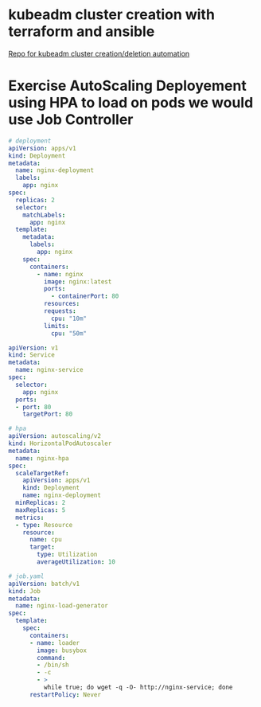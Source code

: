 # kubeadm cluster creation with terraform and ansible
[Repo for kubeadm cluster creation/deletion automation](https://github.com/konka-devops-lab/kubeadm-cluster-terraform-ansible.git)
# Exercise AutoScaling Deployement using HPA to load on pods we would use Job Controller

```yaml
# deployment
apiVersion: apps/v1
kind: Deployment
metadata:
  name: nginx-deployment
  labels:
    app: nginx
spec:
  replicas: 2
  selector:
    matchLabels:
      app: nginx
  template:
    metadata:
      labels:
        app: nginx
    spec:
      containers:
        - name: nginx
          image: nginx:latest
          ports:
            - containerPort: 80
          resources:
          requests:
            cpu: "10m"
          limits:
            cpu: "50m"

```

```yaml
apiVersion: v1
kind: Service
metadata:
  name: nginx-service
spec:
  selector:
    app: nginx
  ports:
  - port: 80
    targetPort: 80
```

```yaml
# hpa
apiVersion: autoscaling/v2
kind: HorizontalPodAutoscaler
metadata:
  name: nginx-hpa
spec:
  scaleTargetRef:
    apiVersion: apps/v1
    kind: Deployment
    name: nginx-deployment
  minReplicas: 2
  maxReplicas: 5
  metrics:
  - type: Resource
    resource:
      name: cpu
      target:
        type: Utilization
        averageUtilization: 10

```

```yaml
# job.yaml
apiVersion: batch/v1
kind: Job
metadata:
  name: nginx-load-generator
spec:
  template:
    spec:
      containers:
      - name: loader
        image: busybox
        command:
        - /bin/sh
        - -c
        - >
          while true; do wget -q -O- http://nginx-service; done
      restartPolicy: Never

```


